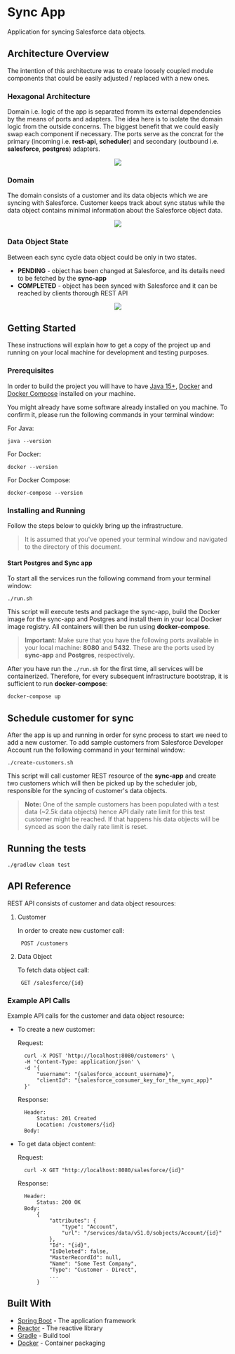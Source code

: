 # Sync App 

Application for syncing Salesforce data objects.

## Architecture Overview

The intention of this architecture was to create loosely coupled module components that could be easily adjusted / replaced with a new ones.

### Hexagonal Architecture

Domain i.e. logic of the app is separated fromm its external dependencies by the means of ports and adapters. The idea here is to isolate the domain logic from the outside concerns. The biggest benefit that we could easily swap each component if necessary. The ports serve as the concrat for the primary (incoming i.e. **rest-api**, **scheduler**) and secondary (outbound i.e. **salesforce**, **postgres**) adapters.

<div align="center">
    <img src="docs/images/hexagonal_architecture.png">
</div>

### Domain

The domain consists of a customer and its data objects which we are syncing with Salesforce. Customer keeps track about sync status while the data object contains minimal information about the Salesforce object data.

<div align="center">
    <img src="docs/images/domain.png">
</div>

### Data Object State

Between each sync cycle data object could be only in two states. 

- **PENDING** - object has been changed at Salesforce, and its details need to be fetched by the **sync-app**
- **COMPLETED** - object has been synced with Salesforce and it can be reached by clients thorough REST API

<div align="center">
    <img src="docs/images/states.png">
</div>

## Getting Started

These instructions will explain how to get a copy of the project up and running on your local machine for development and testing purposes.

### Prerequisites

In order to build the project you will have to have [Java 15+](http://www.oracle.com/technetwork/java/javase/downloads/index.html), [Docker](https://docs.docker.com/install/)
and [Docker Compose](https://docs.docker.com/compose/install/) installed on your machine.

You might already have some software already installed on you machine. To confirm it, please run the following commands
in your terminal window:

For Java:

    java --version

For Docker:

    docker --version

For Docker Compose:

    docker-compose --version 

### Installing and Running

Follow the steps below to quickly bring up the infrastructure.

> It is assumed that you've opened your terminal window and navigated to the directory of this document.

#### Start Postgres and Sync app

To start all the services run the following command from your terminal window:

    ./run.sh

This script will execute tests and package the sync-app, build the Docker image for the sync-app and Postgres and install them
in your local Docker image registry. All containers will then be run using **docker-compose**.

> **Important:**
>Make sure that you have the following ports available in your local machine: **8080** and **5432**. These are
>the ports used by **sync-app** and **Postgres**, respectively.

After you have run the `./run.sh` for the first time, all services will be containerized. Therefore, for every subsequent infrastructure bootstrap, it is sufficient to run **docker-compose**:

    docker-compose up

## Schedule customer for sync

After the app is up and running in order for sync process to start we need to add a new customer. To add sample customers from Salesforce Developer Account run the following command in your terminal window:

    ./create-customers.sh     

This script will call customer REST resource of the **sync-app** and create two customers which will then be picked up by the scheduler job, responsible for the syncing of customer's data objects. 

> **Note:**
>One of the sample customers has been populated with a test data (~2.5k data objects) hence API daily rate limit for this test customer might be reached.
>If that happens his data objects will be synced as soon the daily rate limit is reset.

## Running the tests

    ./gradlew clean test

## API Reference

REST API consists of customer and data object resources:

1. Customer

    In order to create new customer call:

        POST /customers

2. Data Object

    To fetch data object call:

        GET /salesforce/{id}

### Example API Calls

Example API calls for the customer and data object resource:

* To create a new customer:

  Request:

        curl -X POST 'http://localhost:8080/customers' \
        -H 'Content-Type: application/json' \
        -d '{
            "username": "{salesforce_account_username}",
            "clientId": "{salesforce_consumer_key_for_the_sync_app}"
        }'

  Response:


        Header:
            Status: 201 Created
            Location: /customers/{id}
        Body:


* To get data object content:

  Request:

        curl -X GET "http://localhost:8080/salesforce/{id}"

  Response:

        Header:
            Status: 200 OK
        Body:
            {
                "attributes": {
                    "type": "Account",
                    "url": "/services/data/v51.0/sobjects/Account/{id}"
                },
                "Id": "{id}",
                "IsDeleted": false,
                "MasterRecordId": null,
                "Name": "Some Test Company",
                "Type": "Customer - Direct",
                ...
            }


## Built With

* [Spring Boot](https://projects.spring.io/spring-boot/) - The application framework
* [Reactor](https://projectreactor.io/) - The reactive library
* [Gradle](https://gradle.org) - Build tool
* [Docker](https://docs.docker.com/install/) - Container packaging


